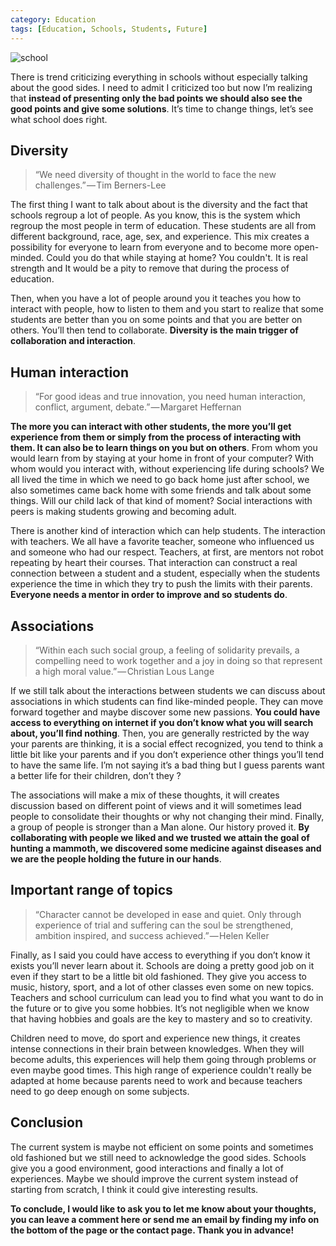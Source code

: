 ```yaml
---
category: Education
tags: [Education, Schools, Students, Future]
---
```


![school](https://images.pexels.com/photos/267885/pexels-photo-267885.jpeg?w=1260&h=750&auto=compress&cs=tinysrgb)

There is trend criticizing everything in schools without especially talking about the good sides. I need to admit I criticized too but now I’m realizing that **instead of presenting only the bad points we should also see the good points and give some solutions**. It’s time to change things, let’s see what school does right.

## Diversity
>“We need diversity of thought in the world to face the new challenges.” — Tim Berners-Lee

The first thing I want to talk about about is the diversity and the fact that schools regroup a lot of people. As you know, this is the system which regroup the most people in term of education. These students are all from different background, race, age, sex, and experience. This mix creates a possibility for everyone to learn from everyone and to become more open-minded. Could you do that while staying at home? You couldn't. It is real strength and It would be a pity to remove that during the process of education.

Then, when you have a lot of people around you it teaches you how to interact with people, how to listen to them and you start to realize that some students are better than you on some points and that you are better on others. You’ll then tend to collaborate. **Diversity is the main trigger of collaboration and interaction**.

## Human interaction
>“For good ideas and true innovation, you need human interaction, conflict, argument, debate.” — Margaret Heffernan

**The more you can interact with other students, the more you’ll get experience from them or simply from the process of interacting with them. It can also be to learn things on you but on others**. From whom you would learn from by staying at your home in front of your computer? With whom would you interact with, without experiencing life during schools? We all lived the time in which we need to go back home just after school, we also sometimes came back home with some friends and talk about some things. Will our child lack of that kind of moment? Social interactions with peers is making students growing and becoming adult.

There is another kind of interaction which can help students. The interaction with teachers. We all have a favorite teacher, someone who influenced us and someone who had our respect. Teachers, at first, are mentors not robot repeating by heart their courses. That interaction can construct a real connection between a student and a student, especially when the students experience the time in which they try to push the limits with their parents. **Everyone needs a mentor in order to improve and so students do**.

## Associations
>“Within each such social group, a feeling of solidarity prevails, a compelling need to work together and a joy in doing so that represent a high moral value.” — Christian Lous Lange

If we still talk about the interactions between students we can discuss about associations in which students can find like-minded people. They can move forward together and maybe discover some new passions. **You could have access to everything on internet if you don’t know what you will search about, you’ll find nothing**. Then, you are generally restricted by the way your parents are thinking, it is a social effect recognized, you tend to think a little bit like your parents and if you don’t experience other things you’ll tend to have the same life. I’m not saying it’s a bad thing but I guess parents want a better life for their children, don’t they ?

The associations will make a mix of these thoughts, it will creates discussion based on different point of views and it will sometimes lead people to consolidate their thoughts or why not changing their mind. Finally, a group of people is stronger than a Man alone. Our history proved it. **By collaborating with people we liked and we trusted we attain the goal of hunting a mammoth, we discovered some medicine against diseases and we are the people holding the future in our hands**.

## Important range of topics
>“Character cannot be developed in ease and quiet. Only through experience of trial and suffering can the soul be strengthened, ambition inspired, and success achieved.” — Helen Keller

Finally, as I said you could have access to everything if you don’t know it exists you’ll never learn about it. Schools are doing a pretty good job on it even if they start to be a little bit old fashioned. They give you access to music, history, sport, and a lot of other classes even some on new topics. Teachers and school curriculum can lead you to find what you want to do in the future or to give you some hobbies. It’s not negligible when we know that having hobbies and goals are the key to mastery and so to creativity.

Children need to move, do sport and experience new things, it creates intense connections in their brain between knowledges. When they will become adults, this experiences will help them going through problems or even maybe good times. This high range of experience couldn't really be adapted at home because parents need to work and because teachers need to go deep enough on some subjects.

## Conclusion
The current system is maybe not efficient on some points and sometimes old fashioned but we still need to acknowledge the good sides. Schools give you a good environment, good interactions and finally a lot of experiences. Maybe we should improve the current system instead of starting from scratch, I think it could give interesting results.

**To conclude, I would like to ask you to let me know about your thoughts, you can leave a comment here or send me an email by finding my info on the bottom of the page or the contact page. Thank you in advance!**
